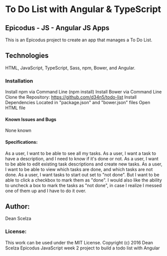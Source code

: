 # To Do List with Angular & TypeScript

## Epicodus - JS - Angular JS Apps
This is an Epicodus project to create an app that manages a To Do List.

## Technologies
HTML, JavaScript, TypeScript, Sass, npm, Bower, and Angular.

### Installation
Install npm via Command Line (npm install)
Install Bower via Command Line
Clone the Repository: https://github.com/d34n5/todo-list
Install Dependencies Located in "package.json" and "bower.json" files
Open HTML file

#### Known Issues and Bugs
None known

#### Specifications:
As a user, I want to be able to see all my tasks.
As a user, I want a task to have a description, and I need to know if it's done or not.
As a user, I want to be able to edit existing task descriptions and create new tasks.
As a user, I want to be able to view which tasks are done, and which tasks are not done.
As a user, I want tasks to start out set to "not done". But I want to be able to click a checkbox to mark them as "done". I would also like the ability to uncheck a box to mark the tasks as "not done", in case I realize I messed one of them up and I have to do it over.


## Author:
Dean Scelza

### License:
This work can be used under the MIT License. Copyright (c) 2016 Dean Scelza
Epicodus JavaScript week 2 project to build a todo list with Angular
